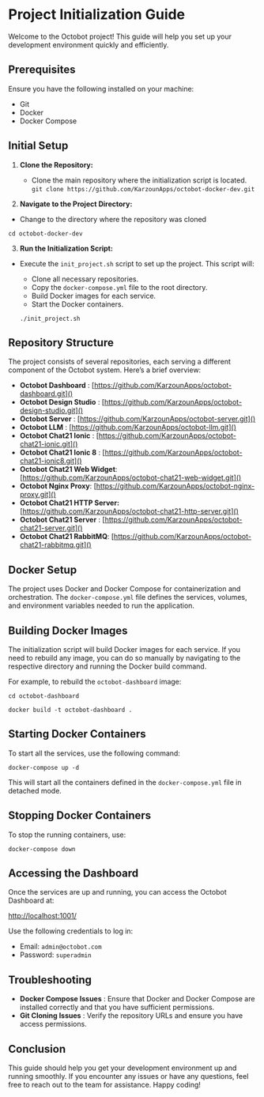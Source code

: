# Project Initialization Guide

Welcome to the Octobot project! This guide will help you set up your development environment quickly and efficiently.

## Prerequisites

Ensure you have the following installed on your machine:

- Git
- Docker
- Docker Compose

## Initial Setup

1. **Clone the Repository:**

   - Clone the main repository where the initialization script is located.
```git clone https://github.com/KarzounApps/octobot-docker-dev.git```
2. **Navigate to the Project Directory:**

- Change to the directory where the repository was cloned

```cd octobot-docker-dev```

3. **Run the Initialization Script:**

- Execute the `init_project.sh` script to set up the project. This script will:

  - Clone all necessary repositories.
  - Copy the `docker-compose.yml` file to the root directory.
  - Build Docker images for each service.
  - Start the Docker containers.

  `./init_project.sh`

## Repository Structure

The project consists of several repositories, each serving a different component of the Octobot system. Here’s a brief overview:

- **Octobot Dashboard** : [https://github.com/KarzounApps/octobot-dashboard.git]()
- **Octobot Design Studio** : [https://github.com/KarzounApps/octobot-design-studio.git]()
- **Octobot Server** : [https://github.com/KarzounApps/octobot-server.git]()
- **Octobot LLM** : [https://github.com/KarzounApps/octobot-llm.git]()
- **Octobot Chat21 Ionic** : [https://github.com/KarzounApps/octobot-chat21-ionic.git]()
- **Octobot Chat21 Ionic 8** : [https://github.com/KarzounApps/octobot-chat21-ionic8.git]()
- **Octobot Chat21 Web Widget**: [https://github.com/KarzounApps/octobot-chat21-web-widget.git]()
- **Octobot Nginx Proxy**: [https://github.com/KarzounApps/octobot-nginx-proxy.git]()
- **Octobot Chat21 HTTP Server:** [https://github.com/KarzounApps/octobot-chat21-http-server.git]()
- **Octobot Chat21 Server** : [https://github.com/KarzounApps/octobot-chat21-server.git]()
- **Octobot Chat21 RabbitMQ**: [https://github.com/KarzounApps/octobot-chat21-rabbitmq.git]()

## Docker Setup

The project uses Docker and Docker Compose for containerization and orchestration. The `docker-compose.yml` file defines the services, volumes, and environment variables needed to run the application.

## Building Docker Images

The initialization script will build Docker images for each service. If you need to rebuild any image, you can do so manually by navigating to the respective directory and running the Docker build command.

For example, to rebuild the `octobot-dashboard` image:

```cd octobot-dashboard```

```docker build -t octobot-dashboard .```

## Starting Docker Containers

To start all the services, use the following command:

```docker-compose up -d```

This will start all the containers defined in the `docker-compose.yml` file in detached mode.

## Stopping Docker Containers

To stop the running containers, use:

```docker-compose down```

## Accessing the Dashboard

Once the services are up and running, you can access the Octobot Dashboard at:

[http://localhost:1001/]()

Use the following credentials to log in:

- Email: `admin@octobot.com`
- Password: `superadmin`



## Troubleshooting

- **Docker Compose Issues** : Ensure that Docker and Docker Compose are installed correctly and that you have sufficient permissions.
- **Git Cloning Issues** : Verify the repository URLs and ensure you have access permissions.

## Conclusion

This guide should help you get your development environment up and running smoothly. If you encounter any issues or have any questions, feel free to reach out to the team for assistance. Happy coding!
